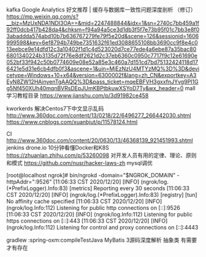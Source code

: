 kafka
Google Analytics
好文推荐 | 缓存与数据库一致性问题深度剖析 （修订）
	https://mp.weixin.qq.com/s?__biz=MzUxNDA1NDI3OA==&mid=2247488844&idx=1&sn=2740c7bb459a1f92ff0dcb417b428da4&chksm=f94a94a5ce3d1db3f5f7e73b95f01c7bb3e8f03abaddda574abd10b7b636767279fe79f5e20d&scene=126&sessionid=1606999598&key=6ef8794b749be7351632f61ed3088655108bb3690cc9f8e4c013eebce9e14dfd12c3a10402f1d1c4d523020d7ce77ede4a6ebe87a35bac806801340224b3135d72f76e8df2621d2c37eb6360c0950c7717f9c12e61690e052bf33f942c50b0774609e08e52a85e3c460a7d151cd7bd75132424118d176421e5d31e6cb4dfb0f3&ascene=1&uin=MjEzNzU4MTYzMQ%3D%3D&devicetype=Windows+10+x64&version=6300002f&lang=zh_CN&exportkey=A3EyN8ZW12HAinyenTgAAQQ%3D&pass_ticket=mqeEBFVH3gxxfnJYvg9PI1Gg5Nf450XUh40mqnBVRsDEpJUmKBPtbkuwXSYoD7Ty&wx_header=0
mall学习教程目录
	https://www.jianshu.com/p/3d91982ce458

kworkerds
解决Centos7下中文显示乱码
http://www.360doc.com/content/13/0218/22/6496277_266442030.shtml
https://www.cnblogs.com/xuanbjut/p/11578124.html

CI
http://www.360doc.com/content/20/0630/13/46368139_921451993.shtml
jenkins
drone.io
10分钟看懂Docker和K8S
	https://zhuanlan.zhihu.com/p/53260098
对开发人员有用的定律、理论、原则和模式
	https://github.com/nusr/hacker-laws-zh
mysql调优

[root@localhost ngrok]# bin/ngrokd -domain="$NGROK_DOMAIN" -httpAddr=":9526"
[11:06:33 CST 2020/12/20] [INFO] (ngrok/log.(*PrefixLogger).Info:83) [metrics] Reporting every 30 seconds
[11:06:33 CST 2020/12/20] [INFO] (ngrok/log.(*PrefixLogger).Info:83) [registry] [tun] No affinity cache specified
[11:06:33 CST 2020/12/20] [INFO] (ngrok/log.Info:112) Listening for public http connections on [::]:9526
[11:06:33 CST 2020/12/20] [INFO] (ngrok/log.Info:112) Listening for public https connections on [::]:443
[11:06:33 CST 2020/12/20] [INFO] (ngrok/log.Info:112) Listening for control and proxy connections on [::]:4443


gradlew :spring-oxm:compileTestJava
MyBatis 3源码深度解析
抽象类
有需要才有存在